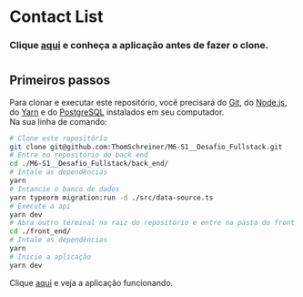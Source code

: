# Contact List

### Clique [aqui](https://contact-list-one-kappa.vercel.app) e conheça a aplicação antes de fazer o clone.

#

## Primeiros passos

Para clonar e executar este repositório, você precisará do [Git](https://git-scm.com), do [Node.js](https://nodejs.org/pt-br/download/), do [Yarn](https://classic.yarnpkg.com/lang/en/docs/install/) e do [PostgreSQL](https://www.postgresql.org/download/) instalados em seu computador. \
Na sua linha de comando:

```bash
# Clone este repositório
git clone git@github.com:ThomSchreiner/M6-S1__Desafio_Fullstack.git
# Entre no repositório do back end
cd ./M6-S1__Desafio_Fullstack/back_end/
# Intale as dependências
yarn
# Intancie o banco de dados
yarn typeorm migration:run -d ./src/data-source.ts
# Execute a api
yarn dev
# Abra outro terminal na raiz do repositório e entre na pasta do front end
cd ./front_end/
# Intale as dependências
yarn
# Inicie a aplicação
yarn dev
```

Clique [aqui](http://localhost:3000) e veja a aplicação funcionando.
